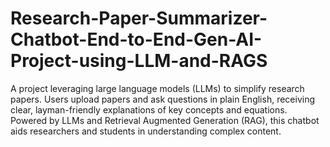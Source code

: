 # Research-Paper-Summarizer-Chatbot-End-to-End-Gen-AI-Project-using-LLM-and-RAGS
A project leveraging large language models (LLMs) to simplify research papers. Users upload papers and ask questions in plain English, receiving clear, layman-friendly explanations of key concepts and equations. Powered by LLMs and Retrieval Augmented Generation (RAG), this chatbot aids researchers and students in understanding complex content.
